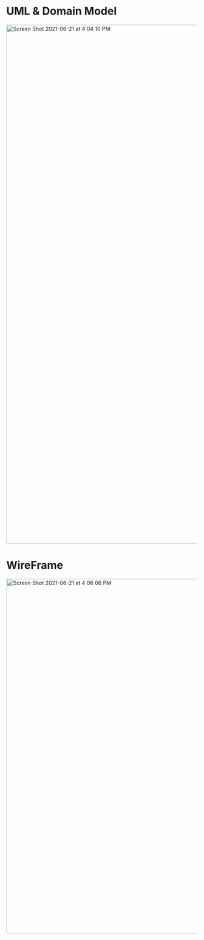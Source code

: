 # UML & Domain Model

<img width="1367" alt="Screen Shot 2021-06-21 at 4 04 10 PM" src="https://user-images.githubusercontent.com/66962689/122828104-d6813f80-d2aa-11eb-809a-36eaf942365a.png">


# WireFrame

<img width="934" alt="Screen Shot 2021-06-21 at 4 06 06 PM" src="https://user-images.githubusercontent.com/66962689/122828145-e26d0180-d2aa-11eb-9828-99f6e60ed07f.png">
